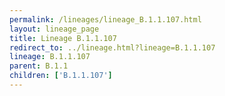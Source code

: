 ```yaml
---
permalink: /lineages/lineage_B.1.1.107.html
layout: lineage_page
title: Lineage B.1.1.107
redirect_to: ../lineage.html?lineage=B.1.1.107
lineage: B.1.1.107
parent: B.1.1
children: ['B.1.1.107']
---
```

